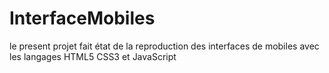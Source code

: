 # InterfaceMobiles
le present projet fait état de la reproduction des interfaces de mobiles avec les langages HTML5 CSS3 et JavaScript
